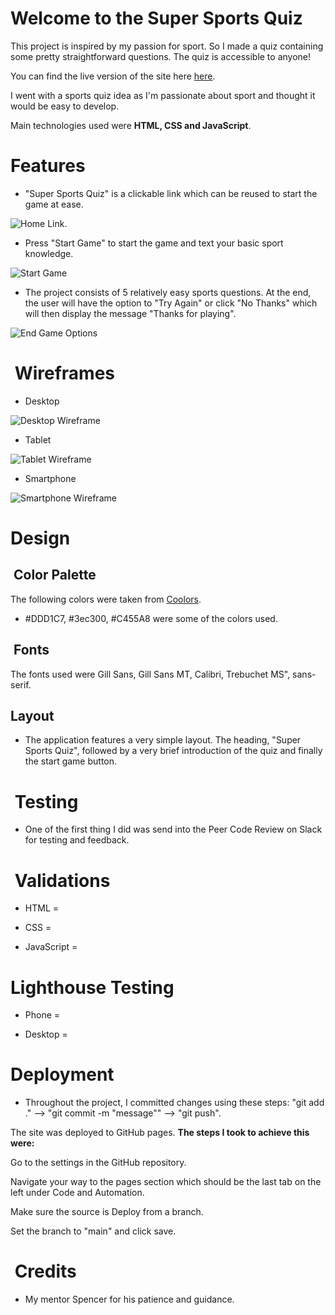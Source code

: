 # Welcome to the Super Sports Quiz

This project is inspired by my passion for sport. So I made a quiz containing some pretty straightforward questions. The quiz is accessible to anyone!

You can find the live version of the site here [here](https://drennan98.github.io/Super-Sports-Quiz).

I went with a sports quiz idea as I'm passionate about sport and thought it would be easy to develop.

Main technologies used were **HTML, CSS and JavaScript**.

# Features

- "Super Sports Quiz" is a clickable link which can be reused to start the game at ease.

![Home Link](assets/images/SSQclickablelink.png).

- Press "Start Game" to start the game and text your basic sport knowledge.
  
![Start Game](assets/images/startgamebutton.png)

- The project consists of 5 relatively easy sports questions. At the end, the user will have the option to "Try Again" or click "No Thanks"
  which will then display the message "Thanks for playing".

![End Game Options](assets/images/endgameoptions.png)

#  Wireframes

- Desktop
  
![Desktop Wireframe](assets/images/desktopwireframe.png)

- Tablet

![Tablet Wireframe](assets/images/tabletwireframe.png)

- Smartphone

![Smartphone Wireframe](assets/images/smartphonewireframe.png)

# Design

##  Color Palette

The following colors were taken from [Coolors](https://coolors.co/).

- #DDD1C7, #3ec300, #C455A8 were some of the colors used.

##  Fonts

The fonts used were Gill Sans, Gill Sans MT, Calibri, Trebuchet MS", sans-serif.

## Layout 

- The application features a very simple layout. The heading, "Super Sports Quiz", followed by a very brief introduction of the quiz and finally the 
start game button.

#  Testing

- One of the first thing I did was send into the Peer Code Review on Slack for testing and feedback.

#  Validations

- HTML =

- CSS =

- JavaScript =

# Lighthouse Testing

- Phone =

- Desktop =

# Deployment

- Throughout the project, I committed changes using these steps: "git add ." --> "git commit -m "message"" --> "git push".

The site was deployed to GitHub pages. **The steps I took to achieve this were:**

Go to the settings in the GitHub repository.

Navigate your way to the pages section which should be the last tab on the left under Code and Automation.

Make sure the source is Deploy from a branch.

Set the branch to "main" and click save.

#  Credits

- My mentor Spencer for his patience and guidance.
